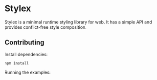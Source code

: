 # Stylex

Stylex is a minimal runtime styling library for web. It has a simple API and provides conflict-free style composition.

## Contributing

Install dependencies:

```
npm install
```

Running the examples:
